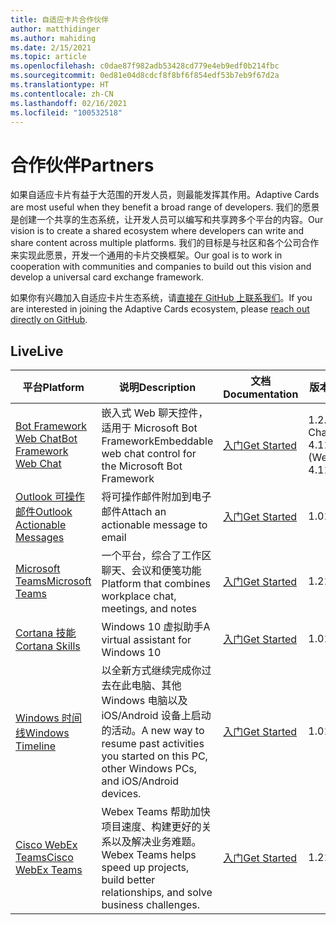 ```yaml
---
title: 自适应卡片合作伙伴
author: matthidinger
ms.author: mahiding
ms.date: 2/15/2021
ms.topic: article
ms.openlocfilehash: c0dae87f982adb53428cd779e4eb9edf0b214fbc
ms.sourcegitcommit: 0ed81e04d8cdcf8f8bf6f854edf53b7eb9f67d2a
ms.translationtype: HT
ms.contentlocale: zh-CN
ms.lasthandoff: 02/16/2021
ms.locfileid: "100532518"
---
```

# <a name="partners"></a><span data-ttu-id="9c7b3-102">合作伙伴</span><span class="sxs-lookup"><span data-stu-id="9c7b3-102">Partners</span></span>

<span data-ttu-id="9c7b3-103">如果自适应卡片有益于大范围的开发人员，则最能发挥其作用。</span><span class="sxs-lookup"><span data-stu-id="9c7b3-103">Adaptive Cards are most useful when they benefit a broad range of developers.</span></span> <span data-ttu-id="9c7b3-104">我们的愿景是创建一个共享的生态系统，让开发人员可以编写和共享跨多个平台的内容。</span><span class="sxs-lookup"><span data-stu-id="9c7b3-104">Our vision is to create a shared ecosystem where developers can write and share content across multiple platforms.</span></span> <span data-ttu-id="9c7b3-105">我们的目标是与社区和各个公司合作来实现此愿景，开发一个通用的卡片交换框架。</span><span class="sxs-lookup"><span data-stu-id="9c7b3-105">Our goal is to work in cooperation with communities and companies to build out this vision and develop a universal card exchange framework.</span></span>

<span data-ttu-id="9c7b3-106">如果你有兴趣加入自适应卡片生态系统，请[直接在 GitHub 上联系我们](https://github.com/Microsoft/AdaptiveCards)。</span><span class="sxs-lookup"><span data-stu-id="9c7b3-106">If you are interested in joining the Adaptive Cards ecosystem, please [reach out directly on GitHub](https://github.com/Microsoft/AdaptiveCards).</span></span>

## <a name="live"></a><span data-ttu-id="9c7b3-107">Live</span><span class="sxs-lookup"><span data-stu-id="9c7b3-107">Live</span></span>

<span data-ttu-id="9c7b3-108">平台</span><span class="sxs-lookup"><span data-stu-id="9c7b3-108">Platform</span></span> | <span data-ttu-id="9c7b3-109">说明</span><span class="sxs-lookup"><span data-stu-id="9c7b3-109">Description</span></span> | <span data-ttu-id="9c7b3-110">文档</span><span class="sxs-lookup"><span data-stu-id="9c7b3-110">Documentation</span></span> | <span data-ttu-id="9c7b3-111">版本</span><span class="sxs-lookup"><span data-stu-id="9c7b3-111">Version</span></span>
---------|-------------|---------------|---------
[<span data-ttu-id="9c7b3-112">Bot Framework Web Chat</span><span class="sxs-lookup"><span data-stu-id="9c7b3-112">Bot Framework Web Chat</span></span>](https://github.com/Microsoft/BotFramework-WebChat)  | <span data-ttu-id="9c7b3-113">嵌入式 Web 聊天控件，适用于 Microsoft Bot Framework</span><span class="sxs-lookup"><span data-stu-id="9c7b3-113">Embeddable web chat control for the Microsoft Bot Framework</span></span> | [<span data-ttu-id="9c7b3-114">入门</span><span class="sxs-lookup"><span data-stu-id="9c7b3-114">Get Started</span></span>](../getting-started/bots.md) | <span data-ttu-id="9c7b3-115">1.2.6 (Web Chat 4.11.0)</span><span class="sxs-lookup"><span data-stu-id="9c7b3-115">1.2.6 (Web Chat 4.11.0)</span></span>
[<span data-ttu-id="9c7b3-116">Outlook 可操作邮件</span><span class="sxs-lookup"><span data-stu-id="9c7b3-116">Outlook Actionable Messages</span></span>](/outlook/actionable-messages/)  | <span data-ttu-id="9c7b3-117">将可操作邮件附加到电子邮件</span><span class="sxs-lookup"><span data-stu-id="9c7b3-117">Attach an actionable message to email</span></span> | [<span data-ttu-id="9c7b3-118">入门</span><span class="sxs-lookup"><span data-stu-id="9c7b3-118">Get Started</span></span>](/outlook/actionable-messages/) | <span data-ttu-id="9c7b3-119">1.0</span><span class="sxs-lookup"><span data-stu-id="9c7b3-119">1.0</span></span>
[<span data-ttu-id="9c7b3-120">Microsoft Teams</span><span class="sxs-lookup"><span data-stu-id="9c7b3-120">Microsoft Teams</span></span>](https://products.office.com/microsoft-teams/group-chat-software) | <span data-ttu-id="9c7b3-121">一个平台，综合了工作区聊天、会议和便笺功能</span><span class="sxs-lookup"><span data-stu-id="9c7b3-121">Platform that combines workplace chat, meetings, and notes</span></span> | [<span data-ttu-id="9c7b3-122">入门</span><span class="sxs-lookup"><span data-stu-id="9c7b3-122">Get Started</span></span>](/microsoftteams/platform/concepts/cards/cards-reference#adaptive-card) | <span data-ttu-id="9c7b3-123">1.2</span><span class="sxs-lookup"><span data-stu-id="9c7b3-123">1.2</span></span>
[<span data-ttu-id="9c7b3-124">Cortana 技能</span><span class="sxs-lookup"><span data-stu-id="9c7b3-124">Cortana Skills</span></span>](/cortana/skills/adaptive-cards) | <span data-ttu-id="9c7b3-125">Windows 10 虚拟助手</span><span class="sxs-lookup"><span data-stu-id="9c7b3-125">A virtual assistant for Windows 10</span></span> | [<span data-ttu-id="9c7b3-126">入门</span><span class="sxs-lookup"><span data-stu-id="9c7b3-126">Get Started</span></span>](../getting-started/bots.md) | <span data-ttu-id="9c7b3-127">1.0</span><span class="sxs-lookup"><span data-stu-id="9c7b3-127">1.0</span></span>
[<span data-ttu-id="9c7b3-128">Windows 时间线</span><span class="sxs-lookup"><span data-stu-id="9c7b3-128">Windows Timeline</span></span>](https://blogs.windows.com/windowsexperience/2017/12/19/announcing-windows-10-insider-preview-build-17063-pc/) | <span data-ttu-id="9c7b3-129">以全新方式继续完成你过去在此电脑、其他 Windows 电脑以及 iOS/Android 设备上启动的活动。</span><span class="sxs-lookup"><span data-stu-id="9c7b3-129">A new way to resume past activities you started on this PC, other Windows PCs, and iOS/Android devices.</span></span> | [<span data-ttu-id="9c7b3-130">入门</span><span class="sxs-lookup"><span data-stu-id="9c7b3-130">Get Started</span></span>](../getting-started/windows.md) | <span data-ttu-id="9c7b3-131">1.0</span><span class="sxs-lookup"><span data-stu-id="9c7b3-131">1.0</span></span>
[<span data-ttu-id="9c7b3-132">Cisco WebEx Teams</span><span class="sxs-lookup"><span data-stu-id="9c7b3-132">Cisco WebEx Teams</span></span>](https://www.webex.com/team-collaboration.html) | <span data-ttu-id="9c7b3-133">Webex Teams 帮助加快项目速度、构建更好的关系以及解决业务难题。</span><span class="sxs-lookup"><span data-stu-id="9c7b3-133">Webex Teams helps speed up projects, build better relationships, and solve business challenges.</span></span> | [<span data-ttu-id="9c7b3-134">入门</span><span class="sxs-lookup"><span data-stu-id="9c7b3-134">Get Started</span></span>](https://developer.webex.com/docs/api/guides/cards) | <span data-ttu-id="9c7b3-135">1.2</span><span class="sxs-lookup"><span data-stu-id="9c7b3-135">1.2</span></span>
